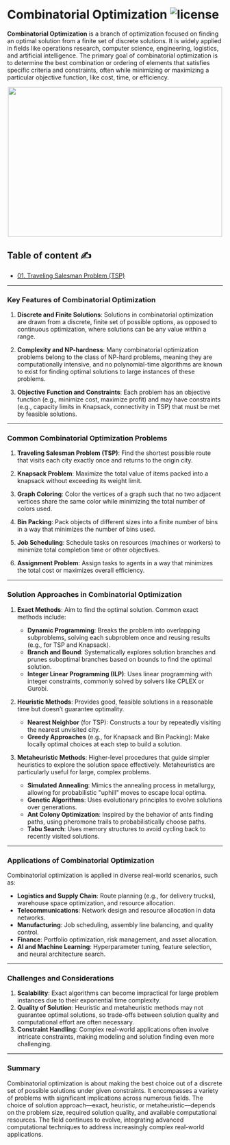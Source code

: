 # Combinatorial Optimization ![license](https://img.shields.io/github/license/Pegah-Ardehkhani/Combinatorial-Optimization.svg)

**Combinatorial Optimization** is a branch of optimization focused on finding an optimal solution from a finite set of discrete solutions. It is widely applied in fields like operations research, computer science, engineering, logistics, and artificial intelligence. The primary goal of combinatorial optimization is to determine the best combination or ordering of elements that satisfies specific criteria and constraints, often while minimizing or maximizing a particular objective function, like cost, time, or efficiency.

<p align="center"> 
  <img width="500" height="350" src="https://miro.medium.com/v2/resize:fit:1400/1*WHoUd8ormJ3T6QIh3rJLUA.gif"> 
</p>

## Table of content ✍️

- [01. Traveling Salesman Problem (TSP)](https://github.com/Pegah-Ardehkhani/Combinatorial-Optimization/tree/main/01.%20Traveling%20Salesman%20Problem%20(TSP))

---

### Key Features of Combinatorial Optimization

1. **Discrete and Finite Solutions**: Solutions in combinatorial optimization are drawn from a discrete, finite set of possible options, as opposed to continuous optimization, where solutions can be any value within a range.
   
2. **Complexity and NP-hardness**: Many combinatorial optimization problems belong to the class of NP-hard problems, meaning they are computationally intensive, and no polynomial-time algorithms are known to exist for finding optimal solutions to large instances of these problems.

3. **Objective Function and Constraints**: Each problem has an objective function (e.g., minimize cost, maximize profit) and may have constraints (e.g., capacity limits in Knapsack, connectivity in TSP) that must be met by feasible solutions.

---

### Common Combinatorial Optimization Problems

1. **Traveling Salesman Problem (TSP)**: Find the shortest possible route that visits each city exactly once and returns to the origin city.
   
2. **Knapsack Problem**: Maximize the total value of items packed into a knapsack without exceeding its weight limit.

3. **Graph Coloring**: Color the vertices of a graph such that no two adjacent vertices share the same color while minimizing the total number of colors used.

4. **Bin Packing**: Pack objects of different sizes into a finite number of bins in a way that minimizes the number of bins used.

5. **Job Scheduling**: Schedule tasks on resources (machines or workers) to minimize total completion time or other objectives.

6. **Assignment Problem**: Assign tasks to agents in a way that minimizes the total cost or maximizes overall efficiency.

---

### Solution Approaches in Combinatorial Optimization

1. **Exact Methods**: Aim to find the optimal solution. Common exact methods include:
   - **Dynamic Programming**: Breaks the problem into overlapping subproblems, solving each subproblem once and reusing results (e.g., for TSP and Knapsack).
   - **Branch and Bound**: Systematically explores solution branches and prunes suboptimal branches based on bounds to find the optimal solution.
   - **Integer Linear Programming (ILP)**: Uses linear programming with integer constraints, commonly solved by solvers like CPLEX or Gurobi.

2. **Heuristic Methods**: Provides good, feasible solutions in a reasonable time but doesn’t guarantee optimality.
   - **Nearest Neighbor** (for TSP): Constructs a tour by repeatedly visiting the nearest unvisited city.
   - **Greedy Approaches** (e.g., for Knapsack and Bin Packing): Make locally optimal choices at each step to build a solution.

3. **Metaheuristic Methods**: Higher-level procedures that guide simpler heuristics to explore the solution space effectively. Metaheuristics are particularly useful for large, complex problems.
   - **Simulated Annealing**: Mimics the annealing process in metallurgy, allowing for probabilistic "uphill" moves to escape local optima.
   - **Genetic Algorithms**: Uses evolutionary principles to evolve solutions over generations.
   - **Ant Colony Optimization**: Inspired by the behavior of ants finding paths, using pheromone trails to probabilistically choose paths.
   - **Tabu Search**: Uses memory structures to avoid cycling back to recently visited solutions.

---

### Applications of Combinatorial Optimization

Combinatorial optimization is applied in diverse real-world scenarios, such as:

- **Logistics and Supply Chain**: Route planning (e.g., for delivery trucks), warehouse space optimization, and resource allocation.
- **Telecommunications**: Network design and resource allocation in data networks.
- **Manufacturing**: Job scheduling, assembly line balancing, and quality control.
- **Finance**: Portfolio optimization, risk management, and asset allocation.
- **AI and Machine Learning**: Hyperparameter tuning, feature selection, and neural architecture search.

---

### Challenges and Considerations

1. **Scalability**: Exact algorithms can become impractical for large problem instances due to their exponential time complexity.
2. **Quality of Solution**: Heuristic and metaheuristic methods may not guarantee optimal solutions, so trade-offs between solution quality and computational effort are often necessary.
3. **Constraint Handling**: Complex real-world applications often involve intricate constraints, making modeling and solution finding even more challenging.

---

### Summary

Combinatorial optimization is about making the best choice out of a discrete set of possible solutions under given constraints. It encompasses a variety of problems with significant implications across numerous fields. The choice of solution approach—exact, heuristic, or metaheuristic—depends on the problem size, required solution quality, and available computational resources. The field continues to evolve, integrating advanced computational techniques to address increasingly complex real-world applications.

